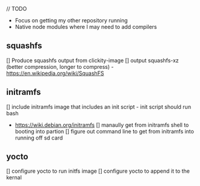 // TODO
- Focus on getting my other repository running
- Native node modules where I may need to add compilers

## squashfs
[] Produce squashfs output from clickity-image
[] output squashfs-xz (better compression, longer to compress) - https://en.wikipedia.org/wiki/SquashFS

## initramfs
[] include initramfs image that includes an init script - init script should run bash 
- https://wiki.debian.org/initramfs
[] manaully get from initramfs shell to booting into partion
[] figure out command line to get from initramfs into running off sd card
  

## yocto
[] configure yocto to run initfs image
[] configure yocto to append it to the kernal

